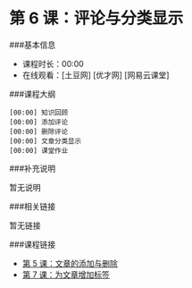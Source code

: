 第 6 课：评论与分类显示
==========================

###基本信息

- 课程时长：00:00
- 在线观看：[土豆网] [优才网] [网易云课堂]

###课程大纲

	[00:00] 知识回顾
	[00:00] 添加评论
	[00:00] 删除评论
	[00:00] 文章分类显示
	[00:00] 课堂作业
	
###补充说明

暂无说明

###相关链接

暂无链接

###课程链接

- [第 5 课：文章的添加与删除](../lecture5/lecture5.md)
- [第 7 课：为文章增加标签](../lecture7/lecture7.md)